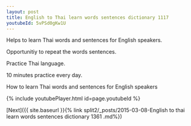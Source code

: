 ```yaml
---
layout: post
title: English to Thai learn words sentences dictionary 1117 
youtubeId: 5vPSd0gKw1U
---
```

 
 
Helps to learn Thai words and sentences for English speakers.

Opportunitiy to repeat the words sentences. 

Practice Thai language. 
 
10 minutes practice every day. 
 
How to learn Thai words and sentences for English speakers 
 
{% include youtubePlayer.html id=page.youtubeId %}
 
 
[Next]({{ site.baseurl }}{% link  split2/_posts/2015-03-08-English to thai learn words sentences dictionary 1361 .md%})
 
